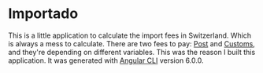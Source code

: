 # Importado

This is a little application to calculate the import fees in Switzerland. 
Which is always a mess to calculate. There are two fees to pay: [Post](https://www.post.ch/en/business/a-z-of-subjects/customs-clearance-and-import-regulations/importing-and-receiving-consignments/faqs-about-imports-customs-and-vat) and [Customs](https://www.ezv.admin.ch/ezv/en/home/information-individuals/online-shopping--mail-and-courier-consignments/onlineshopping--sample-calculation---taxable-goods-value.html), and they're depending on different variables. This was the reason I built this application. It was generated with [Angular CLI](https://github.com/angular/angular-cli) version 6.0.0.
